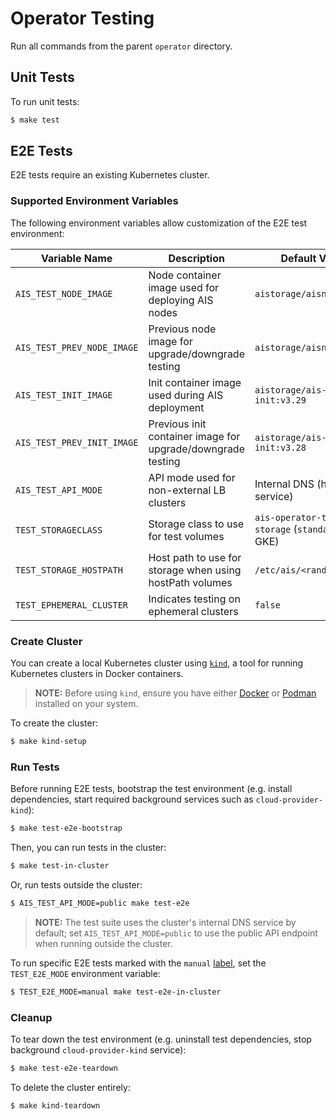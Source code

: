 # Operator Testing

Run all commands from the parent `operator` directory.

## Unit Tests

To run unit tests:

```bash
$ make test
```

## E2E Tests

E2E tests require an existing Kubernetes cluster.

### Supported Environment Variables

The following environment variables allow customization of the E2E test environment:

| Variable Name             | Description                                                | Default Value                                   |
|---------------------------|------------------------------------------------------------|-------------------------------------------------|
| `AIS_TEST_NODE_IMAGE`     | Node container image used for deploying AIS nodes          | `aistorage/aisnode:v3.29`                       |
| `AIS_TEST_PREV_NODE_IMAGE`| Previous node image for upgrade/downgrade testing          | `aistorage/aisnode:v3.28`                       |
| `AIS_TEST_INIT_IMAGE`     | Init container image used during AIS deployment            | `aistorage/ais-init:v3.29`                      |
| `AIS_TEST_PREV_INIT_IMAGE`| Previous init container image for upgrade/downgrade testing| `aistorage/ais-init:v3.28`                      |
| `AIS_TEST_API_MODE`       | API mode used for non-external LB clusters                 | Internal DNS (headless service)                 |
| `TEST_STORAGECLASS`       | Storage class to use for test volumes                      | `ais-operator-test-storage` (`standard` for GKE)|
| `TEST_STORAGE_HOSTPATH`   | Host path to use for storage when using hostPath volumes   | `/etc/ais/<random>`                             |
| `TEST_EPHEMERAL_CLUSTER`  | Indicates testing on ephemeral clusters                    | `false`                                         |

### Create Cluster

You can create a local Kubernetes cluster using [`kind`](https://kind.sigs.k8s.io/), a tool for running Kubernetes clusters in Docker containers. 

> **NOTE:** Before using `kind`, ensure you have either [Docker](https://docs.docker.com/get-docker/) or [Podman](https://podman.io/getting-started/installation) installed on your system.

To create the cluster:

```bash
$ make kind-setup
```

### Run Tests

Before running E2E tests, bootstrap the test environment (e.g. install dependencies, start required background services such as `cloud-provider-kind`):

```bash
$ make test-e2e-bootstrap
```

Then, you can run tests in the cluster:

```bash
$ make test-in-cluster
```

Or, run tests outside the cluster:

```bash
$ AIS_TEST_API_MODE=public make test-e2e
```

> **NOTE:** The test suite uses the cluster's internal DNS service by default; set `AIS_TEST_API_MODE=public` to use the public API endpoint when running outside the cluster.

To run specific E2E tests marked with the `manual` [label](https://onsi.github.io/ginkgo/#spec-labels), set the `TEST_E2E_MODE` environment variable:

```bash
$ TEST_E2E_MODE=manual make test-e2e-in-cluster
```

### Cleanup

To tear down the test environment (e.g. uninstall test dependencies, stop background `cloud-provider-kind` service):

```bash
$ make test-e2e-teardown
```

To delete the cluster entirely:

```bash
$ make kind-teardown
```
